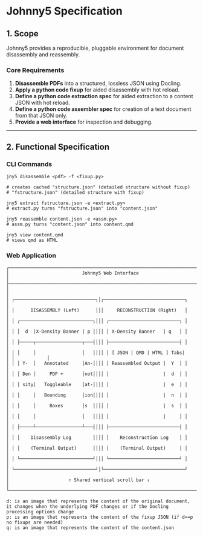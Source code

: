 # Johnny5 Specification

## 1. Scope

Johnny5 provides a reproducible, pluggable environment for document disassembly and reassembly.

### Core Requirements

1. **Disassemble PDFs** into a structured, lossless JSON using Docling.
2. **Apply a python code fixup** for aided disassembly with hot reload.
3. **Define a python code extraction spec** for aided extraction to a content JSON with hot reload.
4. **Define a python code assembler spec** for creation of a text document from that JSON only.
5. **Provide a web interface** for inspection and debugging.

---

## 2. Functional Specification

### CLI Commands

```
jny5 disassemble <pdf> -f <fixup.py>

# creates cached "structure.json" (detailed structure without fixup)
# "fstructure.json" (detailed structure with fixup)
```

```
jny5 extract fstructure.json -e <extract.py> 
# extract.py turns "fstructure.json" into "content.json"
```

```
jny5 reassemble content.json -e <assm.py>
# assm.py turns "content.json" into content.qmd
```

```
jny5 view content.qmd
# views qmd as HTML
```

### Web Application

```
┌──────────────────────────────────────────────────────────────────────────────┐
│                           Johnny5 Web Interface                              │
├──────────────────────────────────────────────────────────────────────────────┤
│                                                                              │
│ ┌──────────────────────────────┐│┌──────────────────────────────┐            │
│ │      DISASSEMBLY (Left)      │││     RECONSTRUCTION (Right)   │            │
│ │ ┌───────────────────────────┐│││ ┌──────────────────────────┐ │            │
│ │ │  d  |X-Density Banner | p ││││ │ X-Density Banner   | q   │ │            │
│ │ ├─────┬─────────────────┬───┤│││ ├──────────────────────────┤ │            │
│ │ │     │                 │   ││││ │ [ JSON | QMD | HTML ] Tabs|     │ │            │
│ │ │ Y-  │   Annotated     │An-││││ │ Reassembled Output |  Y  │ │            │
│ │ │ Den │     PDF +       │not││││ │                    |  d  │ │            │
│ │ │ sity│   Toggleable    │at-││││ │                    |  e  │ │            │
│ │ │     │   Bounding      │ion││││ │                    |  n  │ │            │
│ │ │     │     Boxes       │s  ││││ │                    |  s  │ │            │
│ │ │     │                 │   ││││ │                    |     │ │            │
│ │ ├─────┴─────────────────┴───┤│││ ├──────────────────────────┤ │            │
│ │ │    Disassembly Log        ││││ │    Reconstruction Log    │ │            │
│ │ │    (Terminal Output)      ││││ │    (Terminal Output)     │ │            │
│ │ └───────────────────────────┘│││ └──────────────────────────┘ │            │
│ └──────────────────────────────┘│└──────────────────────────────┘            │
│                      ↑ Shared vertical scroll bar ↓                          │
└──────────────────────────────────────────────────────────────────────────────┘
```

```
d: is an image that represents the content of the original document, it changes when the underlying PDF changes or if the Docling processing options change
p: is an image that represents the content of the fixup JSON (if d==p no fixups are needed)
q: is an image that represents the content of the content.json